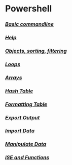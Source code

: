 #  Powershell


### *[Basic commandline](basic_commands.md)*
### *[Help](help.md)*
### *[Objects, sorting, filtering](objects_sorting_filtering.md)*
### *[Loops](loops.md)*
### *[Arrays](Arrays.md)*
### *[Hash Table](Hash_Table.md)*
### *[Formatting Table](Formatting_output.md)*
### *[Export Output](saving_output.md)*
### *[Import Data](Import_Data.md)*
### *[Manipulate Data](Manipulate_Imported_Data.md)*
### *[ISE and Functions](Intergrated_Sripting_environment.md)*

